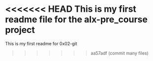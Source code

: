 <<<<<<< HEAD
This is my first readme file for the alx-pre_course project
=======
This is my first readme for 0x02-git 
>>>>>>> aa57adf (commit many files)
